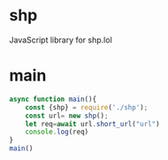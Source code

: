 # shp
JavaScript library for shp.lol
# main
```js
async function main(){
    const {shp} = require('./shp');
    const url= new shp();
    let req=await url.short_url("url")
    console.log(req)
}
main()
```
